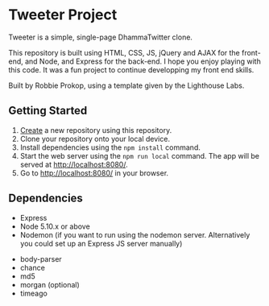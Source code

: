 # Tweeter Project

Tweeter is a simple, single-page DhammaTwitter clone.

This repository is built using HTML, CSS, JS, jQuery and AJAX for the front-end, and Node, and Express for the back-end. I hope you enjoy playing with this code. It was a fun project to continue developping my front end skills.

Built by Robbie Prokop, using a template given by the Lighthouse Labs.

## Getting Started

1. [Create](https://docs.github.com/en/repositories/creating-and-managing-repositories/creating-a-repository-from-a-template) a new repository using this repository.
2. Clone your repository onto your local device.
3. Install dependencies using the `npm install` command.
4. Start the web server using the `npm run local` command. The app will be served at <http://localhost:8080/>.
5. Go to <http://localhost:8080/> in your browser.

## Dependencies

- Express
- Node 5.10.x or above
- Nodemon (if you want to run using the nodemon server. Alternatively you could set up an Express JS server manually)
<!-- these dependencies bellow can be installed using npm install -->
- body-parser
- chance
- md5
- morgan (optional)
- timeago
